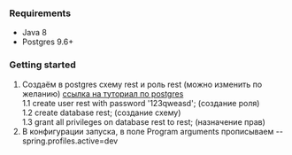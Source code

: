 

### Requirements
* Java 8
* Postgres 9.6+

### Getting started
1. Создаём в postgres схему rest и роль rest (можно изменить по желанию) <a href="https://community.vscale.io/hc/ru/community/posts/211866305-%D0%A3%D1%81%D1%82%D0%B0%D0%BD%D0%BE%D0%B2%D0%BA%D0%B0-%D0%B8-%D0%BF%D0%B5%D1%80%D0%B2%D0%B8%D1%87%D0%BD%D0%B0%D1%8F-%D0%BD%D0%B0%D1%81%D1%82%D1%80%D0%BE%D0%B9%D0%BA%D0%B0-PostgreSQL-%D0%BD%D0%B0-Ubuntu-16-04">ссылка на туториал по postgres</a> <br/>
    1.1 create user rest with password '123qweasd';  (создание роля) <br/>
    1.2 create database rest; (создание схему) <br/>
    1.3 grant all privileges on database rest to rest; (назначение прав) <br/>
2. В конфигурации запуска, в поле Program arguments прописываем --spring.profiles.active=dev
